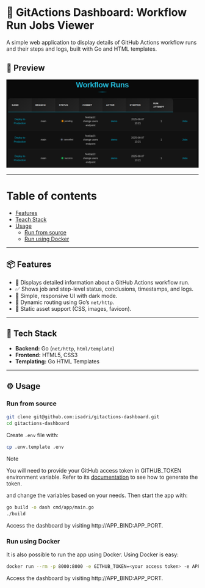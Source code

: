 # 🚀 GitActions Dashboard: Workflow Run Jobs Viewer

A simple web application to display details of GitHub Actions workflow runs and their steps and logs, built with Go and HTML templates.

## 📸 Preview

![App Screenshot](./web/static/assets/screenshot.png)

---
# Table of contents

* [Features](#-features)
* [Teach Stack](#-tech-stack)
* [Usage](#️-usage)
    - [Run from source](#run-from-source)
    - [Run using Docker](#run-using-docker)

---

## 📦 Features

- 🧾 Displays detailed information about a GitHub Actions workflow run.
- ✅ Shows job and step-level status, conclusions, timestamps, and logs.
- 🎨 Simple, responsive UI with dark mode.
- 🔗 Dynamic routing using Go’s `net/http`.
- 📁 Static asset support (CSS, images, favicon).

---

## 🔧 Tech Stack

- **Backend:** Go (`net/http`, `html/template`)
- **Frontend:** HTML5, CSS3
- **Templating:** Go HTML Templates

---

## ⚙️ Usage

### Run from source

```bash
git clone git@github.com:isadri/gitactions-dashboard.git
cd gitactions-dashboard
```

Create `.env` file with:

```bash
cp .env.template .env
```

> [!NOTE]
> You will need to provide your GitHub access token in GITHUB_TOKEN environment variable. Refer to its [documentation](https://docs.github.com/en/authentication/keeping-your-account-and-data-secure/managing-your-personal-access-tokens#creating-a-personal-access-token-classic) to see how to generate the token.

and change the variables based on your needs. Then start the app with:

```bash
go build -o dash cmd/app/main.go
./build
```

Access the dashboard by visiting http://APP_BIND:APP_PORT.

### Run using Docker

It is also possible to run the app using Docker. Using Docker is easy:

```bash
docker run --rm -p 8000:8000 -e GITHUB_TOKEN=<your access token> -e APP_BIND=0.0.0.0 -e ORG_NAME=<your organization or your account> -e FOR_USER=<set this to 1 if you want to use your own account> isadri/gitactions-dashboard
```
Access the dashboard by visiting http://APP_BIND:APP_PORT.
